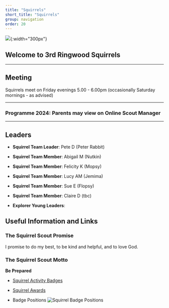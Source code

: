 ```yaml
---
title: "Squirrels"
short_title: "Squirrels"
group: navigation
order: 20
---
```


![](/assets/img/scouts/Squirrel_RGB_multi.png){:width="300px"}

## Welcome to 3rd Ringwood Squirrels

---

## Meeting

Squirrels meet on Friday evenings 5.00 - 6.00pm (occasionally Saturday mornings - as advised)

---

### Programme 2024: Parents may view on Online Scout Manager

---

## Leaders

- **Squirrel Team Leader**: Pete D (Peter Rabbit)

* **Squirrel Team Member**: Abigail M (Nutkin)

* **Squirrel Team Member**: Felicity K (Mopsy)

* **Squirrel Team Member**: Lucy AM (Jemima)

* **Squirrel Team Member**: Sue E (Flopsy)

* **Squirrel Team Member**: Claire D (tbc)

* **Explorer Young Leaders**: 

## Useful Information and Links

### The Squirrel Scout Promise

I promise to do my best,
to be kind and helpful,
and to love God.

### The Squirrel Scout Motto

**Be Prepared**

- [Squirrel Activity Badges](https://www.scouts.org.uk/squirrels/activity-badges/)

- [Squirrel Awards](https://www.scouts.org.uk/squirrels/awards/)

- Badge Positions
  ![Squirrel Badge Positions](https://prod-cms.scouts.org.uk/media/15128/1-squirrel_uniform-diagrams_sept2021_portrait.png)
